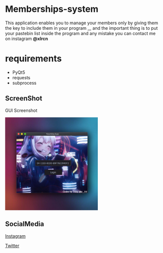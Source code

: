 # Memberships-system
This application enables you to manage your members only by giving them the key to include them in your program ,,, and the important thing is to put your pastebin list inside the program and any mistake you can contact me on instagram **@xlrcn**

# requirements
* PyQt5
* requests
* subprocess


## ScreenShot
GUI Screenshot

<img src="https://github.com/Dizzy5/Memberships-System/blob/master/avatar.jpg" width="300">


## SocialMedia
[Instagram](https://www.instagram.com/xlrcn/)

[Twitter](https://twitter.com/Dizzy22)  
